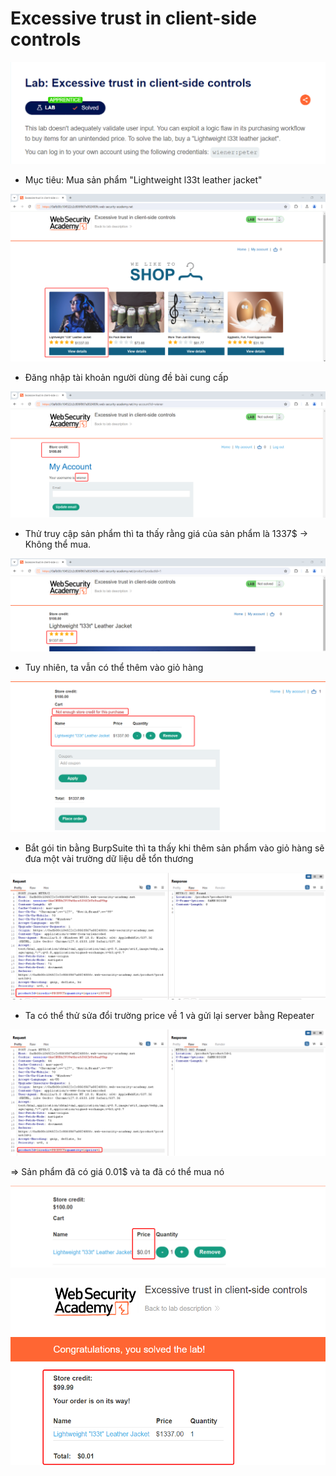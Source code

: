 # Excessive trust in client-side controls

![Lab1](/Nguyễn%20Xuân%20Hiếu/PortSwigger/Business%20Logic/Images/lab1_1.png "Lab1")

- Mục tiêu: Mua sản phẩm "Lightweight l33t leather jacket"

![Lab1](/Nguyễn%20Xuân%20Hiếu/PortSwigger/Business%20Logic/Images/lab1_2.png "Lab1")

- Đăng nhập tài khoản người dùng đề bài cung cấp

![Lab1](/Nguyễn%20Xuân%20Hiếu/PortSwigger/Business%20Logic/Images/lab1_3.png "Lab1")

- Thử truy cập sản phẩm thì ta thấy rằng giá của sản phẩm là 1337$ -> Không thể mua.

![Lab1](/Nguyễn%20Xuân%20Hiếu/PortSwigger/Business%20Logic/Images/lab1_4.png "Lab1")

- Tuy nhiên, ta vẫn có thể thêm vào giỏ hàng

![Lab1](/Nguyễn%20Xuân%20Hiếu/PortSwigger/Business%20Logic/Images/lab1_5.png "Lab1")

- Bắt gói tin bằng BurpSuite thì ta thấy khi thêm sản phẩm vào giỏ hàng sẽ đưa một vài trường dữ liệu dễ tổn thương

![Lab1](/Nguyễn%20Xuân%20Hiếu/PortSwigger/Business%20Logic/Images/lab1_6.png "Lab1")

- Ta có thể thử sửa đổi trường price về 1 và gửi lại server bằng Repeater

![Lab1](/Nguyễn%20Xuân%20Hiếu/PortSwigger/Business%20Logic/Images/lab1_7.png "Lab1")

=> Sản phẩm đã có giá 0.01$ và ta đã có thể mua nó

![Lab1](/Nguyễn%20Xuân%20Hiếu/PortSwigger/Business%20Logic/Images/lab1_8.png "Lab1")

![Lab1](/Nguyễn%20Xuân%20Hiếu/PortSwigger/Business%20Logic/Images/lab1_9.png "Lab1")
